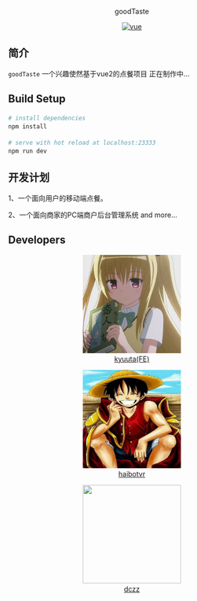 <p align="center">
    goodTaste
</p>
<p align="center">
	<a href="https://github.com/vuejs/vue">
		<img src="https://img.shields.io/badge/vue-2.5.2-brightgreen.svg" alt="vue">
	</a>
</p>

## 简介

`goodTaste` 一个兴趣使然基于vue2的点餐项目 正在制作中...

## Build Setup

``` bash
# install dependencies
npm install

# serve with hot reload at localhost:23333
npm run dev
```

## 开发计划

1、一个面向用户的移动端点餐。

2、一个面向商家的PC端商户后台管理系统 and more...

## Developers

<p align="center">
	<img src="https://github.com/kyuuta/goodTaste/blob/master/screenshots/kyuuta.jpg" width="200" height="200"/>
	</br><a href="https://github.com/kyuuta">kyuuta(FE)</a>
<p>

<p align="center">
	<img src="https://github.com/kyuuta/goodTaste/blob/master/screenshots/haibotvr.jpg" width="200" height="200"/>
	</br><a href="https://github.com/haibotvr">haibotvr</a>
<p>

<p align="center">
	<img src="null" width="200" height="200"/>
	</br><a href="https://github.com/dczz">dczz</a>
<p>
